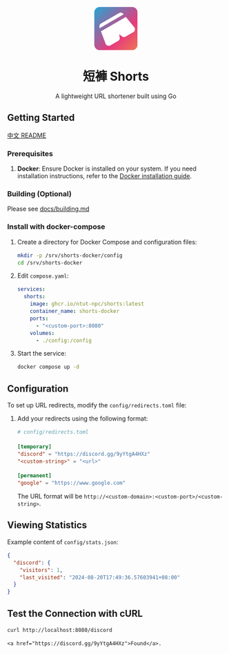 <p align="center">
  <img src="docs/shorts.png" alt="Shorts Logo" align="center" width="100" height="100">
</p>

<h1 align="center">短褲 Shorts</h1>

<p align="center">A lightweight URL shortener built using Go</p>

## Getting Started

[中文 README](README_ZH.md)

### Prerequisites

1. **Docker**: Ensure Docker is installed on your system. If you need installation instructions, refer to the [Docker installation guide](https://docs.docker.com/engine/install/).

### Building (Optional)

Please see [docs/building.md](docs/building.md)

### Install with docker-compose

1. Create a directory for Docker Compose and configuration files:

    ```sh
    mkdir -p /srv/shorts-docker/config
    cd /srv/shorts-docker
    ```

1. Edit `compose.yaml`:

    ```yaml
    services:
      shorts:
        image: ghcr.io/ntut-npc/shorts:latest
        container_name: shorts-docker
        ports:
          - "<custom-port>:8080"
        volumes:
          - ./config:/config
    ```

1. Start the service:

    ```sh
    docker compose up -d
    ```

## Configuration

To set up URL redirects, modify the `config/redirects.toml` file:

1. Add your redirects using the following format:

    ```toml
    # config/redirects.toml

    [temporary]
    "discord" = "https://discord.gg/9yYtgA4HXz"
    "<custom-string>" = "<url>"

    [permanent]
    "google" = "https://www.google.com"
    ```

   The URL format will be `http://<custom-domain>:<custom-port>/<custom-string>`.

## Viewing Statistics

Example content of `config/stats.json`:

```json
{
  "discord": {
    "visitors": 1,
    "last_visited": "2024-08-20T17:49:36.57603941+08:00"
  }
}
```

## Test the Connection with cURL

```sh
curl http://localhost:8080/discord
```

```text
<a href="https://discord.gg/9yYtgA4HXz">Found</a>.
```
